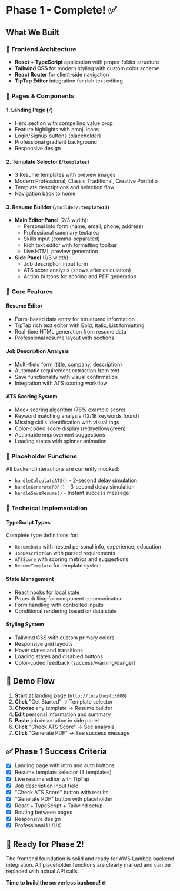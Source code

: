 # Phase 1 - Complete! ✅

## What We Built

### 🎨 Frontend Architecture
- **React + TypeScript** application with proper folder structure
- **Tailwind CSS** for modern styling with custom color scheme
- **React Router** for client-side navigation
- **TipTap Editor** integration for rich text editing

### 📱 Pages & Components

#### 1. Landing Page (`/`)
- Hero section with compelling value prop
- Feature highlights with emoji icons
- Login/Signup buttons (placeholder)
- Professional gradient background
- Responsive design

#### 2. Template Selector (`/templates`)
- 3 Resume templates with preview images
- Modern Professional, Classic Traditional, Creative Portfolio
- Template descriptions and selection flow
- Navigation back to home

#### 3. Resume Builder (`/builder/:templateId`)
- **Main Editor Panel** (2/3 width):
  - Personal info form (name, email, phone, address)
  - Professional summary textarea
  - Skills input (comma-separated)
  - Rich text editor with formatting toolbar
  - Live HTML preview generation
- **Side Panel** (1/3 width):
  - Job description input form
  - ATS score analysis (shows after calculation)
  - Action buttons for scoring and PDF generation

### 🔧 Core Features

#### Resume Editor
- Form-based data entry for structured information
- TipTap rich text editor with Bold, Italic, List formatting
- Real-time HTML generation from resume data
- Professional resume layout with sections

#### Job Description Analysis
- Multi-field form (title, company, description)
- Automatic requirement extraction from text
- Save functionality with visual confirmation
- Integration with ATS scoring workflow

#### ATS Scoring System
- Mock scoring algorithm (78% example score)
- Keyword matching analysis (12/18 keywords found)
- Missing skills identification with visual tags
- Color-coded score display (red/yellow/green)
- Actionable improvement suggestions
- Loading states with spinner animation

### 🎯 Placeholder Functions
All backend interactions are currently mocked:
- `handleCalculateATS()` - 2-second delay simulation
- `handleGeneratePDF()` - 3-second delay simulation  
- `handleSaveResume()` - Instant success message

### 🚀 Technical Implementation

#### TypeScript Types
Complete type definitions for:
- `ResumeData` with nested personal info, experience, education
- `JobDescription` with parsed requirements
- `ATSScore` with scoring metrics and suggestions
- `ResumeTemplate` for template system

#### State Management
- React hooks for local state
- Props drilling for component communication
- Form handling with controlled inputs
- Conditional rendering based on data state

#### Styling System
- Tailwind CSS with custom primary colors
- Responsive grid layouts
- Hover states and transitions
- Loading states and disabled buttons
- Color-coded feedback (success/warning/danger)

## 🎉 Demo Flow

1. **Start** at landing page (`http://localhost:3000`)
2. **Click** "Get Started" → Template selector
3. **Choose** any template → Resume builder
4. **Edit** personal information and summary
5. **Paste** job description in side panel
6. **Click** "Check ATS Score" → See analysis
7. **Click** "Generate PDF" → See success message

## ✅ Phase 1 Success Criteria

- [x] Landing page with intro and auth buttons
- [x] Resume template selector (3 templates)
- [x] Live resume editor with TipTap
- [x] Job description input field
- [x] "Check ATS Score" button with results
- [x] "Generate PDF" button with placeholder
- [x] React + TypeScript + Tailwind setup
- [x] Routing between pages
- [x] Responsive design
- [x] Professional UI/UX

## 🚀 Ready for Phase 2!

The frontend foundation is solid and ready for AWS Lambda backend integration. All placeholder functions are clearly marked and can be replaced with actual API calls.

**Time to build the serverless backend! 🔥** 